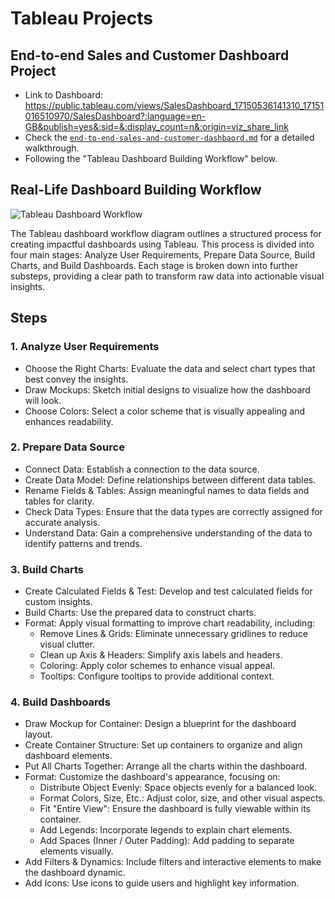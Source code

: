 # Tableau Projects

## End-to-end Sales and Customer Dashboard Project 
- Link to Dashboard: https://public.tableau.com/views/SalesDashboard_17150536141310_17151016510970/SalesDashboard?:language=en-GB&publish=yes&:sid=&:display_count=n&:origin=viz_share_link
- Check the [`end-to-end-sales-and-customer-dashbaord.md`](https://github.com/jeffreykktu/tableau-projects/blob/main/end-to-end-sales-and-customer-dashbaord.md) for a detailed walkthrough.
- Following the "Tableau Dashboard Building Workflow" below.



## Real-Life Dashboard Building Workflow
![Tableau Dashboard Workflow](https://github.com/jeffreykktu/tableau-projects/assets/42402011/b408dae9-b6cf-4674-81bc-4f93713cc871)

The Tableau dashboard workflow diagram outlines a structured process for creating impactful dashboards using Tableau. This process is divided into four main stages: Analyze User Requirements, Prepare Data Source, Build Charts, and Build Dashboards. Each stage is broken down into further substeps, providing a clear path to transform raw data into actionable visual insights.

## Steps
### 1. Analyze User Requirements

- Choose the Right Charts: Evaluate the data and select chart types that best convey the insights.
- Draw Mockups: Sketch initial designs to visualize how the dashboard will look.
- Choose Colors: Select a color scheme that is visually appealing and enhances readability.

### 2. Prepare Data Source

- Connect Data: Establish a connection to the data source.
- Create Data Model: Define relationships between different data tables.
- Rename Fields & Tables: Assign meaningful names to data fields and tables for clarity.
- Check Data Types: Ensure that the data types are correctly assigned for accurate analysis.
- Understand Data: Gain a comprehensive understanding of the data to identify patterns and trends.

### 3. Build Charts
- Create Calculated Fields & Test: Develop and test calculated fields for custom insights.
- Build Charts: Use the prepared data to construct charts.
- Format: Apply visual formatting to improve chart readability, including:
  - Remove Lines & Grids: Eliminate unnecessary gridlines to reduce visual clutter.
  - Clean up Axis & Headers: Simplify axis labels and headers.
  - Coloring: Apply color schemes to enhance visual appeal.
  - Tooltips: Configure tooltips to provide additional context.

### 4. Build Dashboards
- Draw Mockup for Container: Design a blueprint for the dashboard layout.
- Create Container Structure: Set up containers to organize and align dashboard elements.
- Put All Charts Together: Arrange all the charts within the dashboard.
- Format: Customize the dashboard's appearance, focusing on:
  - Distribute Object Evenly: Space objects evenly for a balanced look.
  - Format Colors, Size, Etc.: Adjust color, size, and other visual aspects.
  - Fit "Entire View": Ensure the dashboard is fully viewable within its container.
  - Add Legends: Incorporate legends to explain chart elements.
  - Add Spaces (Inner / Outer Padding): Add padding to separate elements visually.
- Add Filters & Dynamics: Include filters and interactive elements to make the dashboard dynamic.
- Add Icons: Use icons to guide users and highlight key information.

